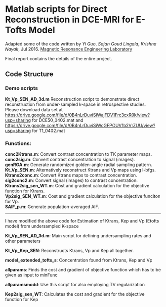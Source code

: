 Matlab scripts for Direct Reconstruction in DCE-MRI for E-Tofts Model
============================================================
Adapted some of the code written by *Yi Guo*, *Sajan Goud Lingala*, *Krishna Nayak*, Jul 2016. [Magnetic Resonance Engineering Laboratory](https://mrel.usc.edu)

Final report contains the details of the entire project.

Code Structure
--------------
### Demo scripts
**Kt_Vp_SEN_AD_3d.m**
Reconstruction script to demonstrate direct reconstruction from under-sampled k-space in retrospective studies.  
Please download data set at https://drive.google.com/file/d/0B4nLrDuviSiWajFDV1Frc3cxR0k/view?usp=sharing for DCE50_0402.mat and
https://drive.google.com/file/d/0B4nLrDuviSiWcGFPOUV1b2VrZUU/view?usp=sharing for T1_0402.mat

### Functions: 
**conc2Ktrans.m**: 
	Convert contrast concentration to TK parameter maps.  
**conc2sig.m**: 
	Convert contrast concentration to signal (images).  
**genRGA.m**: 
	Generate randomized golden-angle radial sampling pattern.  
**Kt_Vp_SEN.m**: 
	Alternatively reconstruct Ktrans and Vp maps using l-bfgs.  
**Ktrans2conc.m**: 
	Convert Ktrans maps to contrast concentration.  
**sig2conc2.m**: 
	Convert signal (images) to contrast concentration.  
**Ktrans2sig_sen_WT.m**: 
	Cost and gradient calculation for the objective function for Ktrans.  
**Vp2sig_SEN_WT.m**: 
	Cost and gradient calculation for the objective funciton for Vp.  
**SAIF_p.m**: 
	Generate population-averaged AIF.  

---------------------------------------------------------------------------------------------------------
I have modified the above code for Estimation of Ktrans, Kep and Vp (Etofts model) from undersampled K-space

**Kt_Vp_SEN_AD_3d.m**:
Main script for defining undersampling rates and other parameters

**Kt_Vp_Kep_SEN**: 
Reconstructs Ktrans, Vp and Kep all together.

**model_extended_tofts_s**:
Concentration found from  Ktrans, Kep and Vp 

**allparams**:
Finds the cost and gradient of objective function which has to be given as input to minFunc

**allparamsmodd**:
Use this script for also employing TV regularization

**Kep2sig_sen_WT**:
Calculates the cost and gradient for the objective function for Kep 


